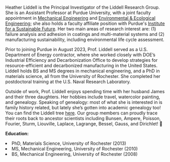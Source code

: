 Heather Liddell is the Principal Investigator of the Liddell Research Group. She is an Assistant Professor at Purdue University, with a joint faculty appointment in [Mechanical Engineering](https://engineering.purdue.edu/ME) and [Environmental & Ecological Engineering](https://engineering.purdue.edu/EEE); she also holds a faculty affiliate position with Purdue's [Institute for a Sustainable Future](https://research.purdue.edu/isf/).   Her two main areas of research interest are:  (1) failure analysis and adhesion in coatings and multi-material systems and (2) manufacturing sustainability, including environmental life cycle assessment.

Prior to joining Purdue in August 2023, Prof. Liddell served as a U.S. Department of Energy contractor, where she worked closely with DOE’s Industrial Efficiency and Decarbonization Office to develop strategies for resource-efficient and decarbonized manufacturing in the United States. Liddell holds BS and MS degrees in mechanical engineering, and a PhD in materials science, all from the University of Rochester. She completed her postdoctoral training at the U.S. Naval Research Laboratory.

Outside of work, Prof. Liddell enjoys spending time with her husband James and their three daughters. Her hobbies include travel, watercolor painting, and genealogy. Speaking of genealogy: most of what she is interested in is family history related, but lately she’s gotten into academic genealogy too! You can find the Liddell tree [here]( https://academictree.org/etree/tree.php?pid=481349). Our group members can proudly trace their roots back to ancestor scientists including Bunsen, Ampere, Poisson, Fourier, Sturm, Liouville, Laplace, Lagrange, Bessel, Gauss, and Dirichlet! :star_struck:

<strong>Education:</strong>
<li>PhD, Materials Science, University of Rochester (2013)</li>
<li>MS, Mechanical Engineering, University of Rochester (2010)</li>
<li>BS, Mechanical Engineering, University of Rochester (2008)</li>

